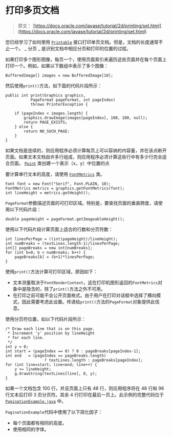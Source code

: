 # 打印多页文档

> 原文： [https://docs.oracle.com/javase/tutorial/2d/printing/set.html](https://docs.oracle.com/javase/tutorial/2d/printing/set.html)

您已经学习了如何使用 [`Printable`](https://docs.oracle.com/javase/8/docs/api/java/awt/print/Printable.html) 接口打印单页文档。但是，文档的长度通常不止一个。 _ 分页 _ 是识别文档中相应分页和打印的位置的过程。

如果打印多个图形图像，每页一个，使用页面索引来遍历这些页面并在每个页面上打印一个。例如，如果以下数组中表示了多个图像：

```
BufferedImage[] images = new BufferedImage[10];

```

然后使用`print()`方法，如下面的代码片段所示：

```
public int print(Graphics graphics,
           PageFormat pageFormat, int pageIndex)
           throws PrinterException {

    if (pageIndex < images.length) {
        graphics.drawImage(images[pageIndex], 100, 100, null);
        return PAGE_EXISTS;
    } else {
        return NO_SUCH_PAGE:
    }
}

```

如果文档是连续的，则应用程序必须计算每页上可以容纳的内容量，并在该点断开页面。如果文本文档由许多行组成，则应用程序必须计算这些行中有多少行完全适合页面。 [`Point`](https://docs.oracle.com/javase/8/docs/api/java/awt/Point.html) 类创建一个表示（x，y）中位置的点

要计算单行文本的高度，请使用 [`FontMetrics`](https://docs.oracle.com/javase/8/docs/api/java/awt/FontMetrics.html) 类。

```
Font font = new Font("Serif", Font.PLAIN, 10);
FontMetrics metrics = graphics.getFontMetrics(font);
int lineHeight = metrics.getHeight();

```

`PageFormat`参数描述页面的可打印区域。特别是，要查找页面的垂直跨度，请使用以下代码片段：

```
double pageHeight = pageFormat.getImageableHeight();

```

使用以下代码片段计算页面上适合的行数和分页符数：

```
int linesPerPage = ((int)pageHeight)/lineHeight);
int numBreaks = (textLines.length-1)/linesPerPage;
int[] pageBreaks = new int[numBreaks];
for (int b=0; b < numBreaks; b++) {
    pageBreaks[b] = (b+1)*linesPerPage; 
}

```

使用`print()`方法计算可打印区域，原因如下：

*   文本测量取决于`FontRenderContext`，这在打印机图形返回的`FontMetrics`对象中是隐含的，除了`print()`方法之外不可用。
*   在打印之前可能不会公开页面格式。由于用户在打印对话框中选择了横向模式，因此需要考虑此设置。传递给`print()`方法的`PageFormat`对象提供此信息。

使用分页符位置，如以下代码片段所示：

```
/* Draw each line that is on this page.
 * Increment 'y' position by lineHeight
 * for each line.
 */
int y = 0; 
int start = (pageIndex == 0) ? 0 : pageBreaks[pageIndex-1];
int end   = (pageIndex == pageBreaks.length)
                 ? textLines.length : pageBreaks[pageIndex];
for (int line=start; line<end; line++) {
    y += lineHeight;
    g.drawString(textLines[line], 0, y);
}

```

如果一个文档包含 100 行，并且页面上只有 48 行，则应用程序将在 48 行和 96 行文本后打印 3 页分页符。其余 4 行打印在最后一页上。此示例的完整代码位于 [`PaginationExample.java`](examples/PaginationExample.java) 中。

`PaginationExample`代码中使用了以下简化因子：

*   每个页面都有相同的高度。
*   使用相同的字体。
